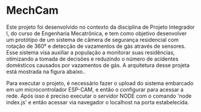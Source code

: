 # MechCam
Este projeto foi desenvolvido no contexto da disciplina de Projeto Integrador I, do curso
de Engenharia Mecatrônica, e tem como objetivo desenvolver um protótipo de um sistema
de câmera de segurança residencial com rotação de 360° e detecção de vazamentos de gás
através de sensores. Esse sistema visa auxiliar a população a monitorar suas residências,
otimizando a tomada de decisões e reduzindo o número de acidentes domésticos causados
por vazamentos de gás.
A arquitetura desse projeta está mostrada na figura abaixo..

Para executar o projeto, é necessário fazer o upload do sistema embarcado em um microcontrolador ESP-CAM, e então o configurar para acessar a rede. Após isso é preciso executar o servidor NODE com o comando 'node index.js' e então acessar via navegador o localhost na porta estabelecida.

